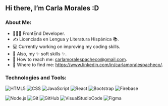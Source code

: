 ## Hi there, I’m Carla Morales :D
### About Me:
- 👨🏻‍💻 FrontEnd Developer.
- ✍️ Licenciada en Lengua y Literatura Hispánica 📚.
- 💻 Currently working on improving my coding skills.
- 👯 Also, my ✨ soft skills ✨.
- 📧 How to reach me: carlamoralespacheco@gmail.com.
- 🔗 Where to find me: https://www.linkedin.com/in/carlamoralespacheco/.
### Technologies and Tools:
  ![HTML5](https://img.shields.io/badge/-HTML5-333333?style=flat&logo=HTML5) 
  ![CSS](https://img.shields.io/badge/-CSS-333333?style=flat&logo=CSS3&logoColor=1572B6)
  ![JavaScript](https://img.shields.io/badge/-JavaScript-333333?style=flat&logo=javascript) 
  ![React](https://img.shields.io/badge/-React-333333?style=flat&logo=react)
  ![Bootstrap](https://img.shields.io/badge/-Bootstrap-333333?style=flat&logo=bootstrap&logoColor=563D7C)
  ![Firebase](https://img.shields.io/badge/Firebase-282C34?logo=firebase&logoColor=FFCA28)
  
  ![Node.js](https://img.shields.io/badge/-Node.js-333333?style=flat&logo=node.js)
  ![Git](https://img.shields.io/badge/git-282C34?logo=git&logoColor=F05032)
  ![GitHub](https://img.shields.io/badge/GitHub-282C34?logo=github&logoColor=lightgrey)
  ![VisualStudioCode](https://img.shields.io/badge/VS%20Code-282C34?logo=visual-studio-code&logoColor=007ACC)
  ![Figma](https://img.shields.io/badge/Figma-282C34?logo=figma&logoColor=white)
